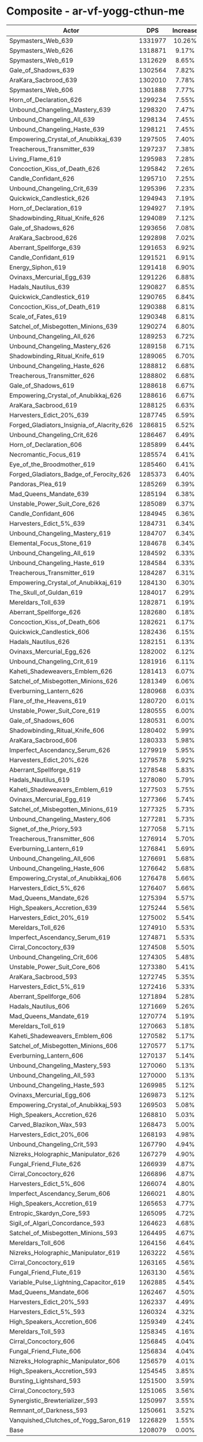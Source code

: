 # Composite - ar-vf-yogg-cthun-me
| Actor | DPS | Increase |
|---|:---:|:---:|
|Spymasters_Web_639|1331977|10.26%|
|Spymasters_Web_626|1318871|9.17%|
|Spymasters_Web_619|1312629|8.65%|
|Gale_of_Shadows_639|1302564|7.82%|
|AraKara_Sacbrood_639|1302010|7.78%|
|Spymasters_Web_606|1301888|7.77%|
|Horn_of_Declaration_626|1299234|7.55%|
|Unbound_Changeling_Mastery_639|1298320|7.47%|
|Unbound_Changeling_All_639|1298134|7.45%|
|Unbound_Changeling_Haste_639|1298121|7.45%|
|Empowering_Crystal_of_Anubikkaj_639|1297505|7.40%|
|Treacherous_Transmitter_639|1297237|7.38%|
|Living_Flame_619|1295983|7.28%|
|Concoction_Kiss_of_Death_626|1295842|7.26%|
|Candle_Confidant_626|1295710|7.25%|
|Unbound_Changeling_Crit_639|1295396|7.23%|
|Quickwick_Candlestick_626|1294943|7.19%|
|Horn_of_Declaration_619|1294927|7.19%|
|Shadowbinding_Ritual_Knife_626|1294089|7.12%|
|Gale_of_Shadows_626|1293656|7.08%|
|AraKara_Sacbrood_626|1292898|7.02%|
|Aberrant_Spellforge_639|1291653|6.92%|
|Candle_Confidant_619|1291521|6.91%|
|Energy_Siphon_619|1291418|6.90%|
|Ovinaxs_Mercurial_Egg_639|1291226|6.88%|
|Hadals_Nautilus_639|1290827|6.85%|
|Quickwick_Candlestick_619|1290765|6.84%|
|Concoction_Kiss_of_Death_619|1290388|6.81%|
|Scale_of_Fates_619|1290348|6.81%|
|Satchel_of_Misbegotten_Minions_639|1290274|6.80%|
|Unbound_Changeling_All_626|1289253|6.72%|
|Unbound_Changeling_Mastery_626|1289158|6.71%|
|Shadowbinding_Ritual_Knife_619|1289065|6.70%|
|Unbound_Changeling_Haste_626|1288812|6.68%|
|Treacherous_Transmitter_626|1288802|6.68%|
|Gale_of_Shadows_619|1288618|6.67%|
|Empowering_Crystal_of_Anubikkaj_626|1288616|6.67%|
|AraKara_Sacbrood_619|1288125|6.63%|
|Harvesters_Edict_20%_639|1287745|6.59%|
|Forged_Gladiators_Insignia_of_Alacrity_626|1286815|6.52%|
|Unbound_Changeling_Crit_626|1286467|6.49%|
|Horn_of_Declaration_606|1285899|6.44%|
|Necromantic_Focus_619|1285574|6.41%|
|Eye_of_the_Broodmother_619|1285460|6.41%|
|Forged_Gladiators_Badge_of_Ferocity_626|1285373|6.40%|
|Pandoras_Plea_619|1285269|6.39%|
|Mad_Queens_Mandate_639|1285194|6.38%|
|Unstable_Power_Suit_Core_626|1285089|6.37%|
|Candle_Confidant_606|1284945|6.36%|
|Harvesters_Edict_5%_639|1284731|6.34%|
|Unbound_Changeling_Mastery_619|1284707|6.34%|
|Elemental_Focus_Stone_619|1284678|6.34%|
|Unbound_Changeling_All_619|1284592|6.33%|
|Unbound_Changeling_Haste_619|1284584|6.33%|
|Treacherous_Transmitter_619|1284287|6.31%|
|Empowering_Crystal_of_Anubikkaj_619|1284130|6.30%|
|The_Skull_of_Guldan_619|1284017|6.29%|
|Mereldars_Toll_639|1282871|6.19%|
|Aberrant_Spellforge_626|1282680|6.18%|
|Concoction_Kiss_of_Death_606|1282621|6.17%|
|Quickwick_Candlestick_606|1282436|6.15%|
|Hadals_Nautilus_626|1282151|6.13%|
|Ovinaxs_Mercurial_Egg_626|1282002|6.12%|
|Unbound_Changeling_Crit_619|1281916|6.11%|
|Kaheti_Shadeweavers_Emblem_626|1281413|6.07%|
|Satchel_of_Misbegotten_Minions_626|1281349|6.06%|
|Everburning_Lantern_626|1280968|6.03%|
|Flare_of_the_Heavens_619|1280720|6.01%|
|Unstable_Power_Suit_Core_619|1280555|6.00%|
|Gale_of_Shadows_606|1280531|6.00%|
|Shadowbinding_Ritual_Knife_606|1280402|5.99%|
|AraKara_Sacbrood_606|1280333|5.98%|
|Imperfect_Ascendancy_Serum_626|1279919|5.95%|
|Harvesters_Edict_20%_626|1279578|5.92%|
|Aberrant_Spellforge_619|1278548|5.83%|
|Hadals_Nautilus_619|1278080|5.79%|
|Kaheti_Shadeweavers_Emblem_619|1277503|5.75%|
|Ovinaxs_Mercurial_Egg_619|1277366|5.74%|
|Satchel_of_Misbegotten_Minions_619|1277325|5.73%|
|Unbound_Changeling_Mastery_606|1277281|5.73%|
|Signet_of_the_Priory_593|1277058|5.71%|
|Treacherous_Transmitter_606|1276914|5.70%|
|Everburning_Lantern_619|1276841|5.69%|
|Unbound_Changeling_All_606|1276691|5.68%|
|Unbound_Changeling_Haste_606|1276642|5.68%|
|Empowering_Crystal_of_Anubikkaj_606|1276478|5.66%|
|Harvesters_Edict_5%_626|1276407|5.66%|
|Mad_Queens_Mandate_626|1275394|5.57%|
|High_Speakers_Accretion_639|1275244|5.56%|
|Harvesters_Edict_20%_619|1275002|5.54%|
|Mereldars_Toll_626|1274910|5.53%|
|Imperfect_Ascendancy_Serum_619|1274871|5.53%|
|Cirral_Concoctory_639|1274508|5.50%|
|Unbound_Changeling_Crit_606|1274305|5.48%|
|Unstable_Power_Suit_Core_606|1273380|5.41%|
|AraKara_Sacbrood_593|1272745|5.35%|
|Harvesters_Edict_5%_619|1272416|5.33%|
|Aberrant_Spellforge_606|1271894|5.28%|
|Hadals_Nautilus_606|1271669|5.26%|
|Mad_Queens_Mandate_619|1270774|5.19%|
|Mereldars_Toll_619|1270663|5.18%|
|Kaheti_Shadeweavers_Emblem_606|1270582|5.17%|
|Satchel_of_Misbegotten_Minions_606|1270577|5.17%|
|Everburning_Lantern_606|1270137|5.14%|
|Unbound_Changeling_Mastery_593|1270060|5.13%|
|Unbound_Changeling_All_593|1270000|5.13%|
|Unbound_Changeling_Haste_593|1269985|5.12%|
|Ovinaxs_Mercurial_Egg_606|1269873|5.12%|
|Empowering_Crystal_of_Anubikkaj_593|1269503|5.08%|
|High_Speakers_Accretion_626|1268810|5.03%|
|Carved_Blazikon_Wax_593|1268473|5.00%|
|Harvesters_Edict_20%_606|1268193|4.98%|
|Unbound_Changeling_Crit_593|1267790|4.94%|
|Nizreks_Holographic_Manipulator_626|1267279|4.90%|
|Fungal_Friend_Flute_626|1266939|4.87%|
|Cirral_Concoctory_626|1266896|4.87%|
|Harvesters_Edict_5%_606|1266074|4.80%|
|Imperfect_Ascendancy_Serum_606|1266021|4.80%|
|High_Speakers_Accretion_619|1265653|4.77%|
|Entropic_Skardyn_Core_593|1265095|4.72%|
|Sigil_of_Algari_Concordance_593|1264623|4.68%|
|Satchel_of_Misbegotten_Minions_593|1264495|4.67%|
|Mereldars_Toll_606|1264156|4.64%|
|Nizreks_Holographic_Manipulator_619|1263222|4.56%|
|Cirral_Concoctory_619|1263165|4.56%|
|Fungal_Friend_Flute_619|1263130|4.56%|
|Variable_Pulse_Lightning_Capacitor_619|1262885|4.54%|
|Mad_Queens_Mandate_606|1262467|4.50%|
|Harvesters_Edict_20%_593|1262337|4.49%|
|Harvesters_Edict_5%_593|1260324|4.32%|
|High_Speakers_Accretion_606|1259349|4.24%|
|Mereldars_Toll_593|1258345|4.16%|
|Cirral_Concoctory_606|1256845|4.04%|
|Fungal_Friend_Flute_606|1256834|4.04%|
|Nizreks_Holographic_Manipulator_606|1256579|4.01%|
|High_Speakers_Accretion_593|1254545|3.85%|
|Bursting_Lightshard_593|1251500|3.59%|
|Cirral_Concoctory_593|1251065|3.56%|
|Synergistic_Brewterializer_593|1250997|3.55%|
|Remnant_of_Darkness_593|1250661|3.52%|
|Vanquished_Clutches_of_Yogg_Saron_619|1226829|1.55%|
|Base|1208079|0.00%|
